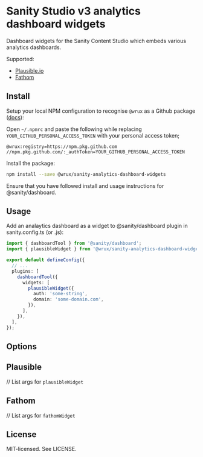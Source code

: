 # Sanity Studio v3 analytics dashboard widgets

Dashboard widgets for the Sanity Content Studio which embeds various analytics dashboards.

Supported:

- [Plausible.io](https://plausible.io/)
- [Fathom](https://usefathom.com/ref/EOFKIM)

## Install

Setup your local NPM configuration to recognise `@wrux` as a Github package ([docs]([url](https://docs.github.com/en/packages/working-with-a-github-packages-registry/working-with-the-npm-registry#installing-a-package))):

Open `~/.npmrc` and paste the following while replacing `YOUR_GITHUB_PERSONAL_ACCESS_TOKEN` with your personal access token;

```
@wrux:registry=https://npm.pkg.github.com
//npm.pkg.github.com/:_authToken=YOUR_GITHUB_PERSONAL_ACCESS_TOKEN
```

Install the package:

```bash
npm install --save @wrux/sanity-analytics-dashboard-widgets
```

Ensure that you have followed install and usage instructions for @sanity/dashboard.

## Usage

Add an analaytics dashboard as a widget to @sanity/dashboard plugin in sanity.config.ts (or .js):

```ts
import { dashboardTool } from '@sanity/dashboard';
import { plausibleWidget } from '@wrux/sanity-analytics-dashboard-widgets';

export default defineConfig({
  // ...
  plugins: [
    dashboardTool({
      widgets: [
        plausibleWidget({
          auth: 'some-string',
          domain: 'some-domain.com',
        }),
      ],
    }),
  ],
});
```

## Options

## Plausible

// List args for `plausibleWidget`

## Fathom

// List args for `fathomWidget`

## License

MIT-licensed. See LICENSE.
